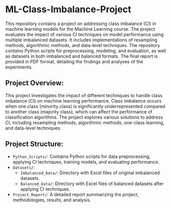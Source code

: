 # ML-Class-Imbalance-Project
This repository contains a project on addressing class imbalance (CI) in machine learning models for the Machine Learning course. The project evaluates the impact of various CI techniques on model performance using multiple imbalanced datasets. It includes implementations of resampling methods, algorithmic methods, and data-level techniques. The repository contains Python scripts for preprocessing, modeling, and evaluation, as well as datasets in both imbalanced and balanced formats. The final report is provided in PDF format, detailing the findings and analyses of the experiments.
## Project Overview:
This project investigates the impact of different techniques to handle class imbalance (CI) on machine learning performance. Class imbalance occurs when one class (minority class) is significantly underrepresented compared to another class (majority class), which can affect the performance of classification algorithms. The project explores various solutions to address CI, including resampling methods, algorithmic methods, one-class learning, and data-level techniques.
## Project Structure:
- `Python_Scripts/`: Contains Python scripts for data preprocessing, applying CI techniques, training models, and evaluating performance.
- `Datasets/`:
     - `Imbalanced_Data/`: Directory with Excel files of original imbalanced datasets.
     - `Balanced_Data/`: Directory with Excel files of balanced datasets after applying CI techniques.
- `Project_Report/`: A detailed report summarizing the project, methodologies, results, and analysis.
